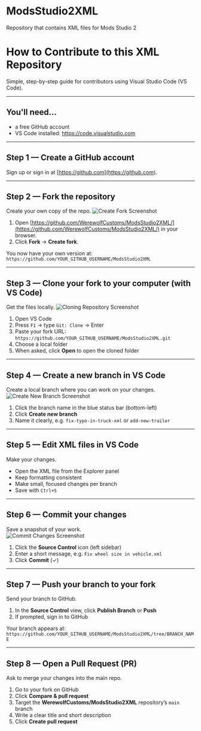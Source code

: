 # ModsStudio2XML
Repository that contains XML files for Mods Studio 2

# How to Contribute to this XML Repository

Simple, step-by-step guide for contributors using Visual Studio Code (VS Code).

---

## You'll need...
- a free GitHub account 
- VS Code installed: https://code.visualstudio.com  

---

## Step 1 — Create a GitHub account
Sign up or sign in at [https://github.com](https://github.com).  

---

## Step 2 — Fork the repository
Create your own copy of the repo.
![Create Fork Screenshot](D:\Sources\ModsStudio2XML\Documents\Images\CreateFork.png)
1. Open [https://github.com/WerewolfCustoms/ModsStudio2XML/](https://github.com/WerewolfCustoms/ModsStudio2XML/) in your browser.  
2. Click **Fork** → **Create fork**.  

You now have your own version at:  
`https://github.com/YOUR_GITHUB_USERNAME/ModsStudio2XML`

---

## Step 3 — Clone your fork to your computer (with VS Code)
Get the files locally.
![Cloning Repository Screenshot](D:\Sources\ModsStudio2XML\Documents\Images\Clone.png)
1. Open VS Code  
2. Press `F1` → type `Git: Clone` → Enter
3. Paste your fork URL:  
   `https://github.com/YOUR_GITHUB_USERNAME/ModsStudio2XML.git`  
4. Choose a local folder  
5. When asked, click **Open** to open the cloned folder  

---

## Step 4 — Create a new branch in VS Code
Create a local branch where you can work on your changes.
![Create New Branch Screenshot](D:\Sources\ModsStudio2XML\Documents\Images\CreateBranch.png)
1. Click the branch name in the blue status bar (bottom-left)  
2. Click **Create new branch**  
3. Name it clearly, e.g. `fix-typo-in-truck-xml` or `add-new-trailer`  

---

## Step 5 — Edit XML files in VS Code
Make your changes.  
- Open the XML file from the Explorer panel  
- Keep formatting consistent  
- Make small, focused changes per branch  
- Save with `Ctrl+S`

---

## Step 6 — Commit your changes
Save a snapshot of your work.  
![Commit Changes Screenshot](D:\Sources\ModsStudio2XML\Documents\Images\CommitWork.png)
1. Click the **Source Control** icon (left sidebar)  
2. Enter a short message, e.g. `Fix wheel size in vehicle.xml`  
3. Click **Commit** (✓)  

---

## Step 7 — Push your branch to your fork
Send your branch to GitHub.  
1. In the **Source Control** view, click **Publish Branch** or **Push**  
2. If prompted, sign in to GitHub  

Your branch appears at:  
`https://github.com/YOUR_GITHUB_USERNAME/ModsStudio2XML/tree/BRANCH_NAME`

---

## Step 8 — Open a Pull Request (PR)
Ask to merge your changes into the main repo.  
1. Go to your fork on GitHub  
2. Click **Compare & pull request**  
3. Target the **WerewolfCustoms/ModsStudio2XML** repository’s `main` branch  
4. Write a clear title and short description  
5. Click **Create pull request**  